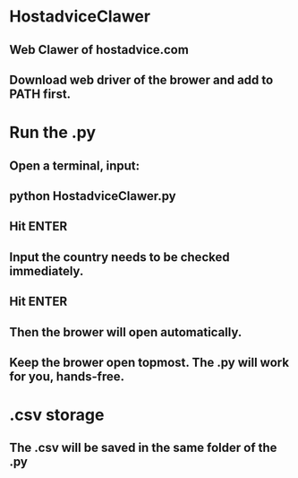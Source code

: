 # HostadviceClawer
## Web Clawer of hostadvice.com
## Download web driver of the brower and add to PATH first.

# Run the .py
## Open a terminal, input: 
## python HostadviceClawer.py
## Hit ENTER
## Input the country needs to be checked immediately.
## Hit ENTER
## Then the brower will open automatically.
## Keep the brower open topmost. The .py will work for you, hands-free. 

# .csv storage
## The .csv will be saved in the same folder of the .py
